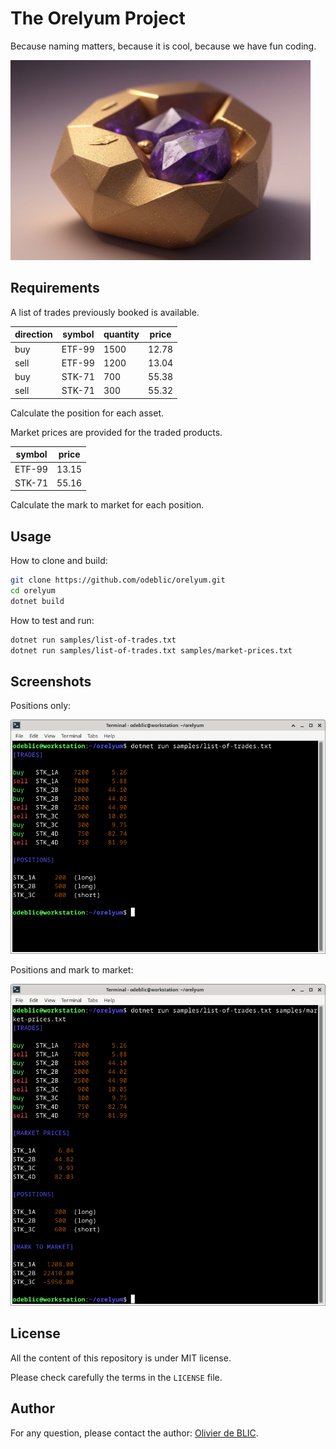 # The Orelyum Project

Because naming matters, because it is cool, because we have fun coding.

![Orelyum](images/illustration.jpeg)

## Requirements

A list of trades previously booked is available.

| direction | symbol | quantity | price |
| --------- | ------ | -------- | ----- |
| buy       | ETF-99 |     1500 | 12.78 |
| sell      | ETF-99 |     1200 | 13.04 |
| buy       | STK-71 |      700 | 55.38 |
| sell      | STK-71 |      300 | 55.32 |

Calculate the position for each asset.

Market prices are provided for the traded products.

| symbol | price |
| ------ | ----- |
| ETF-99 | 13.15 |
| STK-71 | 55.16 |

Calculate the mark to market for each position.

## Usage

How to clone and build:

```sh
git clone https://github.com/odeblic/orelyum.git
cd orelyum
dotnet build
```

How to test and run:

```sh
dotnet run samples/list-of-trades.txt
dotnet run samples/list-of-trades.txt samples/market-prices.txt
```

## Screenshots

Positions only:

![Positions only](images/screenshot1.png)

Positions and mark to market:

![Positions and market to market](images/screenshot2.png)

## License

All the content of this repository is under MIT license.

Please check carefully the terms in the `LICENSE` file.

## Author

For any question, please contact the author: [Olivier de BLIC](mailto:odeblic@gmail.com).

